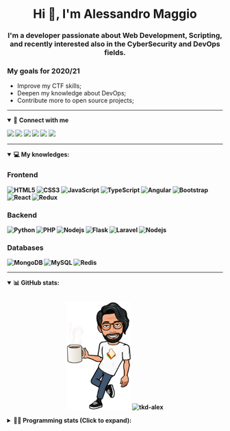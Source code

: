 <h1 align="center">Hi 👋, I'm Alessandro Maggio</h1>
<h3 align="center">I'm a developer passionate about Web Development, Scripting, and recently interested also in the CyberSecurity and DevOps fields.</h3>

### My goals for 2020/21
- Improve my CTF skills;
- Deepen my knowledge about DevOps;
- Contribute more to open source projects;

____

<details open>
<summary>🤝 <b>Connect with me<b></summary>

<p align = "center">

[<img src="https://img.shields.io/badge/twitter-1DA1F2.svg?&style=for-the-badge&logo=twitter&logoColor=white" />](https://twitter.com/TkdAxel)
[<img src ="https://img.shields.io/badge/portfolio-web-%23.svg?&style=for-the-badge&logo=&logoColor=white%22">](https://alessandromaggio.it/)
[<img src ="https://img.shields.io/badge/Telegram-1ca0f1.svg?&style=for-the-badge&logo=Telegram&logoColor=white%22&link=https://t.me/TkdAlex">](https://t.me/TkdAlex/)
[<img src="https://img.shields.io/badge/gmail-c14438.svg?&style=for-the-badge&logo=Gmail&logoColor=white&link=mailto:alex.tkd.alex@gmail.com"/>](mailto:alex.tkd.alex@gmail.com)
[<img src="https://img.shields.io/badge/linkedin-0077B5.svg?&style=for-the-badge&logo=linkedin&logoColor=white" />](https://www.linkedin.com/in/aalessandromaggio/)
[<img src = "https://img.shields.io/badge/instagram-E4405F.svg?&style=for-the-badge&logo=instagram&logoColor=white">](https://www.instagram.com/tkd_alex/)
<!--- [![Visits Badge](https://badges.pufler.dev/visits/tkd-alex/tkd-alex?style=for-the-badge&color=blue)](https://github.com/tkd-alex/tkd-alex) -->

</p>

</details>

---

<details open>
<summary>💻 <b>My knowledges</b>: </summary>

### Frontend
![HTML5](https://img.shields.io/badge/-HTML5-E34F26.svg?style=for-the-badge&logo=html5&logoColor=ffffff)
![CSS3](https://img.shields.io/badge/-CSS3-1572B6.svg?style=for-the-badge&logo=css3)
![JavaScript](https://img.shields.io/badge/-JavaScript-282C34?style=for-the-badge&logo=javascript)
![TypeScript](https://img.shields.io/badge/-TypeScript-007ACC?style=for-the-badge&logo=typescript)
![Angular](https://img.shields.io/badge/-Angular-DD0031?style=for-the-badge&logo=angular)
![Bootstrap](https://img.shields.io/badge/-Bootstrap-563D7C.svg?style=for-the-badge&logo=bootstrap)
![React](https://img.shields.io/badge/-React-282C34.svg?style=for-the-badge&logo=react&logoColor=ffffff)
![Redux](https://img.shields.io/badge/-Redux-764ABC.svg?style=for-the-badge&logo=redux)

### Backend
![Python](https://img.shields.io/badge/-Python-3776AB.svg?style=for-the-badge&logo=Python&logoColor=ffffff)
![PHP](https://img.shields.io/badge/-PHP-777BB4.svg?style=for-the-badge&logo=PHP&logoColor=ffffff)
![Nodejs](https://img.shields.io/badge/-Bash-4EAA25.svg?style=for-the-badge&logo=gnu-bash&logoColor=ffffff)
![Flask](https://img.shields.io/badge/-Flask-282C34.svg?style=for-the-badge&logo=flask)
![Laravel](https://img.shields.io/badge/-Laravel-FF2D20.svg?style=for-the-badge&logo=laravel&logoColor=ffffff)
![Nodejs](https://img.shields.io/badge/-Nodejs-339933.svg?style=for-the-badge&logo=Node.js&logoColor=ffffff)

### Databases
![MongoDB](https://img.shields.io/badge/-MongoDB-47A248?style=for-the-badge&logo=mongodb&logoColor=ffffff)
![MySQL](https://img.shields.io/badge/-MySQL-4479A1?style=for-the-badge&logo=mysql&logoColor=ffffff)
![Redis](https://img.shields.io/badge/-Redis-DC382D?style=for-the-badge&logo=Redis&logoColor=ffffff)

</details>

---

<details open>
 <summary>📊 <b>GitHub stats</b>: </summary>

<br>

<p align = "center">
    <img src="https://raw.githubusercontent.com/Tkd-Alex/tkd-alex/master/images/321517cd-ff68-41a7-b0d1-e765680568a7-8b6448d9-c944-4146-b633-adbdd25cb471-v1.png" height="250" />
    <img src="https://github-readme-stats.vercel.app/api?username=tkd-alex&show_icons=true&count_private=true&hide_border=true&line_height=25" alt="tkd-alex">
</p>

</design>

<details>
 <summary>👨‍💻 <b>Programming stats (Click to expand)</b>: </summary>
 
<!--START_SECTION:waka-->
**I'm an Early 🐤** 

```text
🌞 Morning    328 commits    █████░░░░░░░░░░░░░░░░░░░░   22.18% 
🌆 Daytime    606 commits    ██████████░░░░░░░░░░░░░░░   40.97% 
🌃 Evening    511 commits    ████████░░░░░░░░░░░░░░░░░   34.55% 
🌙 Night      34 commits     ░░░░░░░░░░░░░░░░░░░░░░░░░   2.3%

```
📅 **I'm Most Productive on Wednesday** 

```text
Monday       228 commits    ███░░░░░░░░░░░░░░░░░░░░░░   15.42% 
Tuesday      244 commits    ████░░░░░░░░░░░░░░░░░░░░░   16.5% 
Wednesday    284 commits    ████░░░░░░░░░░░░░░░░░░░░░   19.2% 
Thursday     236 commits    ████░░░░░░░░░░░░░░░░░░░░░   15.96% 
Friday       250 commits    ████░░░░░░░░░░░░░░░░░░░░░   16.9% 
Saturday     120 commits    ██░░░░░░░░░░░░░░░░░░░░░░░   8.11% 
Sunday       117 commits    ██░░░░░░░░░░░░░░░░░░░░░░░   7.91%

```


📊 **This Week I Spent My Time On** 

```text
⌚︎ Time Zone: Europe/Rome

💬 Programming Languages: 
Python                   14 hrs 10 mins      ███████████░░░░░░░░░░░░░░   44.23% 
JavaScript               10 hrs 59 mins      ████████░░░░░░░░░░░░░░░░░   34.3% 
Text                     2 hrs 15 mins       █░░░░░░░░░░░░░░░░░░░░░░░░   7.03% 
HTML                     2 hrs 5 mins        █░░░░░░░░░░░░░░░░░░░░░░░░   6.53% 
PHP                      1 hr 37 mins        █░░░░░░░░░░░░░░░░░░░░░░░░   5.07%

🔥 Editors: 
VS Code                  23 hrs 22 mins      ██████████████████░░░░░░░   72.93% 
Sublime Text             8 hrs 40 mins       ██████░░░░░░░░░░░░░░░░░░░   27.07%

🐱‍💻 Projects: 
myStore                  11 hrs 12 mins      ████████░░░░░░░░░░░░░░░░░   34.95% 
PandaScripts-Chrome-Exten8 hrs 32 mins       ██████░░░░░░░░░░░░░░░░░░░   26.64% 
Unknown Project          4 hrs 57 mins       ███░░░░░░░░░░░░░░░░░░░░░░   15.48% 
secret-project-ytm       3 hrs 59 mins       ███░░░░░░░░░░░░░░░░░░░░░░   12.47% 
PandaScripts-Heroku      1 hr 42 mins        █░░░░░░░░░░░░░░░░░░░░░░░░   5.31%

💻 Operating System: 
Linux                    32 hrs 3 mins       █████████████████████████   100.0%

```

**I Mostly Code in Python** 

```text
Python                   31 repos            ██████████░░░░░░░░░░░░░░░   41.33% 
JavaScript               12 repos            ████░░░░░░░░░░░░░░░░░░░░░   16.0% 
CSS                      6 repos             ██░░░░░░░░░░░░░░░░░░░░░░░   8.0% 
PHP                      5 repos             █░░░░░░░░░░░░░░░░░░░░░░░░   6.67% 
HTML                     5 repos             █░░░░░░░░░░░░░░░░░░░░░░░░   6.67%

```



 Last Updated on 15/09/2021
<!--END_SECTION:waka-->

</details>
